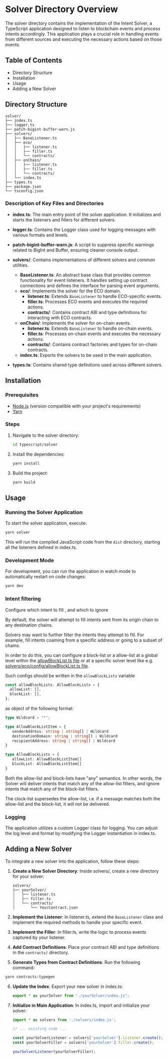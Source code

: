 # Solver Directory Overview

The solver directory contains the implementation of the Intent Solver, a TypeScript application designed to listen to blockchain events and process intents accordingly. This application plays a crucial role in handling events from different sources and executing the necessary actions based on those events.

## Table of Contents

- Directory Structure
- Installation
- Usage
- Adding a New Solver

## Directory Structure

```
solver/
├── index.ts
├── logger.ts
├── patch-bigint-buffer-warn.js
├── solvers/
│   ├── BaseListener.ts
│   ├── eco/
│   │   ├── listener.ts
│   │   ├── filler.ts
│   │   └── contracts/
│   ├── onChain/
│   │   ├── listener.ts
│   │   ├── filler.ts
│   │   └── contracts/
│   └── index.ts
├── types.ts
├── package.json
└── tsconfig.json
```

### Description of Key Files and Directories

- **index.ts**: The main entry point of the solver application. It initializes and starts the listeners and fillers for different solvers.

- **logger.ts**: Contains the Logger class used for logging messages with various formats and levels.

- **patch-bigint-buffer-warn.js**: A script to suppress specific warnings related to BigInt and Buffer, ensuring cleaner console output.

- **solvers/**: Contains implementations of different solvers and common utilities.
  - **BaseListener.ts**: An abstract base class that provides common functionality for event listeners. It handles setting up contract connections and defines the interface for parsing event arguments.
  - **eco/**: Implements the solver for the ECO domain.
    - **listener.ts**: Extends `BaseListener` to handle ECO-specific events.
    - **filler.ts**: Processes ECO events and executes the required actions.
    - **contracts/**: Contains contract ABI and type definitions for interacting with ECO contracts.
  - **onChain/**: Implements the solver for on-chain events.
    - **listener.ts**: Extends `BaseListener` to handle on-chain events.
    - **filler.ts**: Processes on-chain events and executes the necessary actions.
    - **contracts/**: Contains contract factories and types for on-chain contracts.
  - **index.ts**: Exports the solvers to be used in the main application.

- **types.ts**: Contains shared type definitions used across different solvers.

## Installation

### Prerequisites

- [Node.js](https://nodejs.org/) (version compatible with your project's requirements)
- [Yarn](https://yarnpkg.com/)

### Steps

1. Navigate to the solver directory:

   ```sh
   cd typescript/solver
   ```

2. Install the dependencies:

   ```sh
   yarn install
   ```

3. Build the project:

   ```sh
   yarn build
   ```

## Usage

### Running the Solver Application

To start the solver application, execute:

```sh
yarn solver
```

This will run the compiled JavaScript code from the `dist` directory, starting all the listeners defined in index.ts.

### Development Mode

For development, you can run the application in watch mode to automatically restart on code changes:

```sh
yarn dev
```

### Intent filtering

Configure which intent to fill , and which to ignore

By default, the solver will attempt to fill intents sent from its origin chain to any destination chains.

Solvers may want to further filter the intents they attempt to fill. For example, fill intents coaming from a specific address or going to a subset of chains.

In order to do this, you can configure a block-list or a allow-list at a global level within the [allowBlockList.ts file](./config/allowBlockLists.ts) or at a specific solver level like e.g. [solvers/eco/config/allowBlockList.ts file](./solvers/eco/config/allowBlockLists.ts).

Such configs should be written in the `allowBlockLists` variable

```typescript
const allowBlockLists: AllowBlockLists = {
  allowList: [],
  blockList: [],
};
```
as object of the following format:

```typescript
type Wildcard = "*";

type AllowBlockListItem = {
   senderAddress: string | string[] | Wildcard
   destinationDomain: string | string[] | Wildcard
   recipientAddress: string | string[] | Wildcard
}

type AllowBlockLists = {
   allowList: AllowBlockListItem[]
   blockList: AllowBlockListItem[]
}
```

Both the allow-list and block-lists have "any" semantics. In other words, the Solver will deliver intents that match any of the allow-list filters, and ignore intents that match any of the block-list filters.

The clock-list supersedes the allow-list, i.e. if a message matches both the allow-list and the block-list, it will not be delivered.

### Logging

The application utilizes a custom Logger class for logging. You can adjust the log level and format by modifying the Logger instantiation in index.ts.

## Adding a New Solver

To integrate a new solver into the application, follow these steps:

1. **Create a New Solver Directory**: Inside solvers/, create a new directory for your solver:

   ```
   solvers/
   ├── yourSolver/
   │   ├── listener.ts
   │   ├── filler.ts
   │   └── contracts/
   │       └── YourContract.json
   ```

2. **Implement the Listener**: In listener.ts, extend the `BaseListener` class and implement the required methods to handle your specific event.

3. **Implement the Filler**: In filler.ts, write the logic to process events captured by your listener.

4. **Add Contract Definitions**: Place your contract ABI and type definitions in the `contracts/` directory.

5. **Generate Types from Contract Definitions**: Run the following command:

  ```sh
  yarn contracts:typegen
  ```

6. **Update the Index**: Export your new solver in index.ts:

   ```typescript
   export * as yourSolver from "./yourSolver/index.js";
   ```

7. **Initialize in Main Application**: In index.ts, import and initialize your solver:

   ```typescript
   import * as solvers from './solvers/index.js';

   // ... existing code ...

   const yourSolverListener = solvers['yourSolver'].listener.create();
   const yourSolverFiller = solvers['yourSolver'].filler.create();

   yourSolverListener(yourSolverFiller);
   ```
